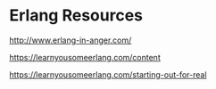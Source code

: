 # Erlang Resources

http://www.erlang-in-anger.com/

https://learnyousomeerlang.com/content

https://learnyousomeerlang.com/starting-out-for-real
